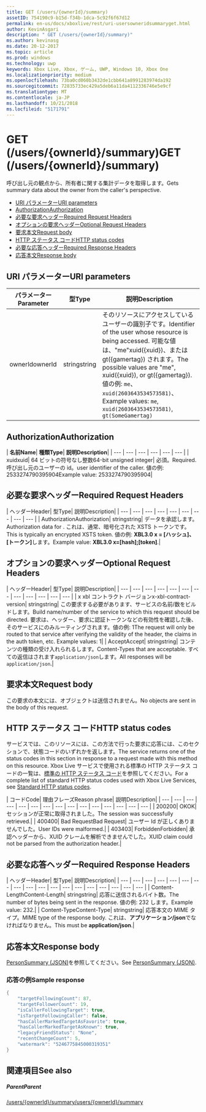 ```yaml
---
title: GET (/users/{ownerId}/summary)
assetID: 754190c9-b15d-f34b-1dca-5c92f6f67d12
permalink: en-us/docs/xboxlive/rest/uri-usersowneridsummaryget.html
author: KevinAsgari
description: " GET (/users/{ownerId}/summary)"
ms.author: kevinasg
ms.date: 20-12-2017
ms.topic: article
ms.prod: windows
ms.technology: uwp
keywords: Xbox Live, Xbox, ゲーム, UWP, Windows 10, Xbox One
ms.localizationpriority: medium
ms.openlocfilehash: 73ba0cd060b3432de1cbb641a8991283974da192
ms.sourcegitcommit: 72835733ec429a5deb6a11da4112336746e5e9cf
ms.translationtype: MT
ms.contentlocale: ja-JP
ms.lasthandoff: 10/21/2018
ms.locfileid: "5171791"
---
```

# <a name="get-usersowneridsummary"></a><span data-ttu-id="a6e2d-104">GET (/users/{ownerId}/summary)</span><span class="sxs-lookup"><span data-stu-id="a6e2d-104">GET (/users/{ownerId}/summary)</span></span>
<span data-ttu-id="a6e2d-105">呼び出し元の観点から、所有者に関する集計データを取得します。</span><span class="sxs-lookup"><span data-stu-id="a6e2d-105">Gets summary data about the owner from the caller's perspective.</span></span>

  * [<span data-ttu-id="a6e2d-106">URI パラメーター</span><span class="sxs-lookup"><span data-stu-id="a6e2d-106">URI parameters</span></span>](#ID4EQ)
  * [<span data-ttu-id="a6e2d-107">Authorization</span><span class="sxs-lookup"><span data-stu-id="a6e2d-107">Authorization</span></span>](#ID4E2)
  * [<span data-ttu-id="a6e2d-108">必要な要求ヘッダー</span><span class="sxs-lookup"><span data-stu-id="a6e2d-108">Required Request Headers</span></span>](#ID4EBC)
  * [<span data-ttu-id="a6e2d-109">オプションの要求ヘッダー</span><span class="sxs-lookup"><span data-stu-id="a6e2d-109">Optional Request Headers</span></span>](#ID4EHD)
  * [<span data-ttu-id="a6e2d-110">要求本文</span><span class="sxs-lookup"><span data-stu-id="a6e2d-110">Request body</span></span>](#ID4EXE)
  * [<span data-ttu-id="a6e2d-111">HTTP ステータス コード</span><span class="sxs-lookup"><span data-stu-id="a6e2d-111">HTTP status codes</span></span>](#ID4ECF)
  * [<span data-ttu-id="a6e2d-112">必要な応答ヘッダー</span><span class="sxs-lookup"><span data-stu-id="a6e2d-112">Required Response Headers</span></span>](#ID4EZG)
  * [<span data-ttu-id="a6e2d-113">応答本文</span><span class="sxs-lookup"><span data-stu-id="a6e2d-113">Response body</span></span>](#ID4EGAAC)

<a id="ID4EQ"></a>


## <a name="uri-parameters"></a><span data-ttu-id="a6e2d-114">URI パラメーター</span><span class="sxs-lookup"><span data-stu-id="a6e2d-114">URI parameters</span></span>

| <span data-ttu-id="a6e2d-115">パラメーター</span><span class="sxs-lookup"><span data-stu-id="a6e2d-115">Parameter</span></span>| <span data-ttu-id="a6e2d-116">型</span><span class="sxs-lookup"><span data-stu-id="a6e2d-116">Type</span></span>| <span data-ttu-id="a6e2d-117">説明</span><span class="sxs-lookup"><span data-stu-id="a6e2d-117">Description</span></span>|
| --- | --- | --- |
| <span data-ttu-id="a6e2d-118">ownerId</span><span class="sxs-lookup"><span data-stu-id="a6e2d-118">ownerId</span></span>| <span data-ttu-id="a6e2d-119">string</span><span class="sxs-lookup"><span data-stu-id="a6e2d-119">string</span></span>| <span data-ttu-id="a6e2d-120">そのリソースにアクセスしているユーザーの識別子です。</span><span class="sxs-lookup"><span data-stu-id="a6e2d-120">Identifier of the user whose resource is being accessed.</span></span> <span data-ttu-id="a6e2d-121">可能な値は、"me"xuid({xuid})、または gt({gamertag}) されます。</span><span class="sxs-lookup"><span data-stu-id="a6e2d-121">The possible values are "me", xuid({xuid}), or gt({gamertag}).</span></span> <span data-ttu-id="a6e2d-122">値の例: <code>me</code>、 <code>xuid(2603643534573581)</code>、</span><span class="sxs-lookup"><span data-stu-id="a6e2d-122">Example values: <code>me</code>, <code>xuid(2603643534573581)</code>,</span></span> <code>gt(SomeGamertag)</code>|

<a id="ID4E2"></a>


## <a name="authorization"></a><span data-ttu-id="a6e2d-123">Authorization</span><span class="sxs-lookup"><span data-stu-id="a6e2d-123">Authorization</span></span>

| <b><span data-ttu-id="a6e2d-124">名前</span><span class="sxs-lookup"><span data-stu-id="a6e2d-124">Name</span></span></b>| <b><span data-ttu-id="a6e2d-125">種類</span><span class="sxs-lookup"><span data-stu-id="a6e2d-125">Type</span></span></b>| <b><span data-ttu-id="a6e2d-126">説明</span><span class="sxs-lookup"><span data-stu-id="a6e2d-126">Description</span></span></b>|
| --- | --- | --- | --- | --- | --- |
| <span data-ttu-id="a6e2d-127">xuid</span><span class="sxs-lookup"><span data-stu-id="a6e2d-127">xuid</span></span>| <span data-ttu-id="a6e2d-128">64 ビットの符号なし整数</span><span class="sxs-lookup"><span data-stu-id="a6e2d-128">64-bit unsigned integer</span></span>| <span data-ttu-id="a6e2d-129">必須。</span><span class="sxs-lookup"><span data-stu-id="a6e2d-129">Required.</span></span> <span data-ttu-id="a6e2d-130">呼び出し元のユーザーの id。</span><span class="sxs-lookup"><span data-stu-id="a6e2d-130">user identifier of the caller.</span></span> <span data-ttu-id="a6e2d-131">値の例: 2533274790395904</span><span class="sxs-lookup"><span data-stu-id="a6e2d-131">Example value: 2533274790395904</span></span>|

<a id="ID4EBC"></a>


## <a name="required-request-headers"></a><span data-ttu-id="a6e2d-132">必要な要求ヘッダー</span><span class="sxs-lookup"><span data-stu-id="a6e2d-132">Required Request Headers</span></span>

| <span data-ttu-id="a6e2d-133">ヘッダー</span><span class="sxs-lookup"><span data-stu-id="a6e2d-133">Header</span></span>| <span data-ttu-id="a6e2d-134">型</span><span class="sxs-lookup"><span data-stu-id="a6e2d-134">Type</span></span>| <span data-ttu-id="a6e2d-135">説明</span><span class="sxs-lookup"><span data-stu-id="a6e2d-135">Description</span></span>|
| --- | --- | --- | --- | --- | --- | --- | --- | --- |
| <span data-ttu-id="a6e2d-136">Authorization</span><span class="sxs-lookup"><span data-stu-id="a6e2d-136">Authorization</span></span>| <span data-ttu-id="a6e2d-137">string</span><span class="sxs-lookup"><span data-stu-id="a6e2d-137">string</span></span>| <span data-ttu-id="a6e2d-138">データを承認します。</span><span class="sxs-lookup"><span data-stu-id="a6e2d-138">Authorization data for .</span></span> <span data-ttu-id="a6e2d-139">これは、通常、暗号化された XSTS トークンです。</span><span class="sxs-lookup"><span data-stu-id="a6e2d-139">This is typically an encrypted XSTS token.</span></span> <span data-ttu-id="a6e2d-140">値の例: <b>XBL3.0 x = [ハッシュ]、[トークン]</b>します。</span><span class="sxs-lookup"><span data-stu-id="a6e2d-140">Example value: <b>XBL3.0 x=[hash];[token]</b>.</span></span>|

<a id="ID4EHD"></a>


## <a name="optional-request-headers"></a><span data-ttu-id="a6e2d-141">オプションの要求ヘッダー</span><span class="sxs-lookup"><span data-stu-id="a6e2d-141">Optional Request Headers</span></span>

| <span data-ttu-id="a6e2d-142">ヘッダー</span><span class="sxs-lookup"><span data-stu-id="a6e2d-142">Header</span></span>| <span data-ttu-id="a6e2d-143">型</span><span class="sxs-lookup"><span data-stu-id="a6e2d-143">Type</span></span>| <span data-ttu-id="a6e2d-144">説明</span><span class="sxs-lookup"><span data-stu-id="a6e2d-144">Description</span></span>|
| --- | --- | --- | --- | --- | --- | --- | --- | --- | --- | --- | --- |
| <span data-ttu-id="a6e2d-145">x xbl コントラクト バージョン</span><span class="sxs-lookup"><span data-stu-id="a6e2d-145">x-xbl-contract-version</span></span>| <span data-ttu-id="a6e2d-146">string</span><span class="sxs-lookup"><span data-stu-id="a6e2d-146">string</span></span>| <span data-ttu-id="a6e2d-147">この要求する必要があります、サービスの名前/数をビルドします。</span><span class="sxs-lookup"><span data-stu-id="a6e2d-147">Build name/number of the service to which this request should be directed.</span></span> <span data-ttu-id="a6e2d-148">要求は、ヘッダー、要求に認証トークンなどの有効性を確認した後、そのサービスにのみルーティングされます。値の例: 1</span><span class="sxs-lookup"><span data-stu-id="a6e2d-148">The request will only be routed to that service after verifying the validity of the header, the claims in the auth token, etc. Example values: 1</span></span>|
| <span data-ttu-id="a6e2d-149">Accept</span><span class="sxs-lookup"><span data-stu-id="a6e2d-149">Accept</span></span>| <span data-ttu-id="a6e2d-150">string</span><span class="sxs-lookup"><span data-stu-id="a6e2d-150">string</span></span>| <span data-ttu-id="a6e2d-151">コンテンツの種類の受け入れられるします。</span><span class="sxs-lookup"><span data-stu-id="a6e2d-151">Content-Types that are acceptable.</span></span> <span data-ttu-id="a6e2d-152">すべての返信はされます<code>application/json</code>します。</span><span class="sxs-lookup"><span data-stu-id="a6e2d-152">All responses will be <code>application/json</code>.</span></span>|

<a id="ID4EXE"></a>


## <a name="request-body"></a><span data-ttu-id="a6e2d-153">要求本文</span><span class="sxs-lookup"><span data-stu-id="a6e2d-153">Request body</span></span>

<span data-ttu-id="a6e2d-154">この要求の本文には、オブジェクトは送信されません。</span><span class="sxs-lookup"><span data-stu-id="a6e2d-154">No objects are sent in the body of this request.</span></span>

<a id="ID4ECF"></a>


## <a name="http-status-codes"></a><span data-ttu-id="a6e2d-155">HTTP ステータス コード</span><span class="sxs-lookup"><span data-stu-id="a6e2d-155">HTTP status codes</span></span>

<span data-ttu-id="a6e2d-156">サービスでは、このリソースには、この方法で行った要求に応答には、このセクションで、状態コードのいずれかを返します。</span><span class="sxs-lookup"><span data-stu-id="a6e2d-156">The service returns one of the status codes in this section in response to a request made with this method on this resource.</span></span> <span data-ttu-id="a6e2d-157">Xbox Live サービスで使用される標準の HTTP ステータス コードの一覧は、[標準の HTTP ステータス コード](../../additional/httpstatuscodes.md)を参照してください。</span><span class="sxs-lookup"><span data-stu-id="a6e2d-157">For a complete list of standard HTTP status codes used with Xbox Live Services, see [Standard HTTP status codes](../../additional/httpstatuscodes.md).</span></span>

| <span data-ttu-id="a6e2d-158">コード</span><span class="sxs-lookup"><span data-stu-id="a6e2d-158">Code</span></span>| <span data-ttu-id="a6e2d-159">理由フレーズ</span><span class="sxs-lookup"><span data-stu-id="a6e2d-159">Reason phrase</span></span>| <span data-ttu-id="a6e2d-160">説明</span><span class="sxs-lookup"><span data-stu-id="a6e2d-160">Description</span></span>|
| --- | --- | --- | --- | --- | --- | --- | --- | --- | --- | --- | --- | --- | --- | --- |
| <span data-ttu-id="a6e2d-161">200</span><span class="sxs-lookup"><span data-stu-id="a6e2d-161">200</span></span>| <span data-ttu-id="a6e2d-162">OK</span><span class="sxs-lookup"><span data-stu-id="a6e2d-162">OK</span></span>| <span data-ttu-id="a6e2d-163">セッションが正常に取得されました。</span><span class="sxs-lookup"><span data-stu-id="a6e2d-163">The session was successfully retrieved.</span></span>|
| <span data-ttu-id="a6e2d-164">400</span><span class="sxs-lookup"><span data-stu-id="a6e2d-164">400</span></span>| <span data-ttu-id="a6e2d-165">Bad Request</span><span class="sxs-lookup"><span data-stu-id="a6e2d-165">Bad Request</span></span>| <span data-ttu-id="a6e2d-166">ユーザー Id が正しくありませんでした。</span><span class="sxs-lookup"><span data-stu-id="a6e2d-166">User IDs were malformed.</span></span>|
| <span data-ttu-id="a6e2d-167">403</span><span class="sxs-lookup"><span data-stu-id="a6e2d-167">403</span></span>| <span data-ttu-id="a6e2d-168">Forbidden</span><span class="sxs-lookup"><span data-stu-id="a6e2d-168">Forbidden</span></span>| <span data-ttu-id="a6e2d-169">承認ヘッダーから、XUID クレームを解析できませんでした。</span><span class="sxs-lookup"><span data-stu-id="a6e2d-169">XUID claim could not be parsed from the authorization header.</span></span>|

<a id="ID4EZG"></a>


## <a name="required-response-headers"></a><span data-ttu-id="a6e2d-170">必要な応答ヘッダー</span><span class="sxs-lookup"><span data-stu-id="a6e2d-170">Required Response Headers</span></span>

| <span data-ttu-id="a6e2d-171">ヘッダー</span><span class="sxs-lookup"><span data-stu-id="a6e2d-171">Header</span></span>| <span data-ttu-id="a6e2d-172">型</span><span class="sxs-lookup"><span data-stu-id="a6e2d-172">Type</span></span>| <span data-ttu-id="a6e2d-173">説明</span><span class="sxs-lookup"><span data-stu-id="a6e2d-173">Description</span></span>|
| --- | --- | --- | --- | --- | --- | --- | --- | --- | --- | --- | --- | --- | --- | --- | --- | --- | --- |
| <span data-ttu-id="a6e2d-174">Content-Length</span><span class="sxs-lookup"><span data-stu-id="a6e2d-174">Content-Length</span></span>| <span data-ttu-id="a6e2d-175">string</span><span class="sxs-lookup"><span data-stu-id="a6e2d-175">string</span></span>| <span data-ttu-id="a6e2d-176">応答に送信されるバイト数。</span><span class="sxs-lookup"><span data-stu-id="a6e2d-176">The number of bytes being sent in the response.</span></span> <span data-ttu-id="a6e2d-177">値の例: 232 します。</span><span class="sxs-lookup"><span data-stu-id="a6e2d-177">Example value: 232.</span></span>|
| <span data-ttu-id="a6e2d-178">Content-Type</span><span class="sxs-lookup"><span data-stu-id="a6e2d-178">Content-Type</span></span>| <span data-ttu-id="a6e2d-179">string</span><span class="sxs-lookup"><span data-stu-id="a6e2d-179">string</span></span>| <span data-ttu-id="a6e2d-180">応答本文の MIME タイプ。</span><span class="sxs-lookup"><span data-stu-id="a6e2d-180">MIME type of the response body.</span></span> <span data-ttu-id="a6e2d-181">これは、<b>アプリケーション/json</b>でなければなりません。</span><span class="sxs-lookup"><span data-stu-id="a6e2d-181">This must be <b>application/json</b>.</span></span>|

<a id="ID4EGAAC"></a>


## <a name="response-body"></a><span data-ttu-id="a6e2d-182">応答本文</span><span class="sxs-lookup"><span data-stu-id="a6e2d-182">Response body</span></span>

<span data-ttu-id="a6e2d-183">[PersonSummary (JSON)](../../json/json-personsummary.md)を参照してください。</span><span class="sxs-lookup"><span data-stu-id="a6e2d-183">See [PersonSummary (JSON)](../../json/json-personsummary.md).</span></span>

<a id="ID4ESAAC"></a>


### <a name="sample-response"></a><span data-ttu-id="a6e2d-184">応答の例</span><span class="sxs-lookup"><span data-stu-id="a6e2d-184">Sample response</span></span>


```cpp
{
    "targetFollowingCount": 87,
    "targetFollowerCount": 19,
    "isCallerFollowingTarget": true,
    "isTargetFollowingCaller": false,
    "hasCallerMarkedTargetAsFavorite": true,
    "hasCallerMarkedTargetAsKnown": true,
    "legacyFriendStatus": "None",
    "recentChangeCount": 5,
    "watermark": "5246775845000319351"
}

```


<a id="ID4E3AAC"></a>


## <a name="see-also"></a><span data-ttu-id="a6e2d-185">関連項目</span><span class="sxs-lookup"><span data-stu-id="a6e2d-185">See also</span></span>

<a id="ID4E5AAC"></a>


##### <a name="parent"></a><span data-ttu-id="a6e2d-186">Parent</span><span class="sxs-lookup"><span data-stu-id="a6e2d-186">Parent</span></span>

[<span data-ttu-id="a6e2d-187">/users/{ownerId}/summary</span><span class="sxs-lookup"><span data-stu-id="a6e2d-187">/users/{ownerId}/summary</span></span>](uri-usersowneridsummary.md)
